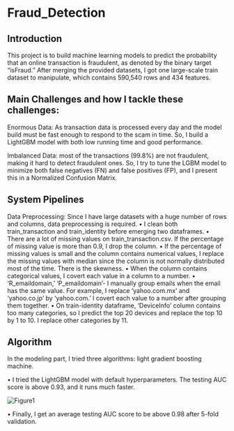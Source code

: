 # Fraud_Detection

## Introduction
This project is to build machine learning models to predict the probability that an online transaction is fraudulent, as denoted by the binary target “isFraud.” 
After merging the provided datasets, I got one large-scale train dataset to manipulate, which contains 590,540 rows and 434 features.

## Main Challenges and how I tackle these challenges:

Enormous Data: As transaction data is processed every day and the model build must be fast enough to respond to the scam in time. So, I build a LightGBM model with both low running time and good performance.

Imbalanced Data: most of the transactions (99.8%) are not fraudulent, making it hard to detect fraudulent ones. So, I try to tune the LGBM model to minimize both false negatives (FN) and false positives (FP), and I present this in a Normalized Confusion Matrix.

## System Pipelines

Data Preprocessing: Since I have large datasets with a huge number of rows and columns, data preprocessing is required.
• I clean both train_transaction and train_identity before emerging two dataframes.
• There are a lot of missing values on train_transaction.csv. If the percentage of missing value is more than 0.9, I drop the column.
• If the percentage of missing values is small and the column contains numerical values, I replace the missing values with median since the column is not normally distributed most of the time. There is the skewness.
• When the column contains categorical values, I covert each value in a column to a number.
• ‘R_emaildomain,’ ‘P_emaildomain’- I manually group emails when the email has the same value. For example, I replace ‘yahoo.com.mx’ and ‘yahoo.co.jp’ by ‘yahoo.com.’ I covert each value to a number after grouping them together.
• On train-identity dataframe, ‘DeviceInfo’ column contains too many categories, so I predict the top 20 devices and replace the top 10 by 1 to 10. I replace other categories by 11.

## Algorithm

In the modeling part, I tried three algorithms: light gradient boosting machine.

• I tried the LightGBM model with default hyperparameters. The testing AUC score is above 0.93, and it runs much faster.

![Figure1](https://user-images.githubusercontent.com/49568184/118905362-8b5dc080-b8e9-11eb-90f9-086405dd7c54.jpg)

• Finally, I get an average testing AUC score to be above 0.98 after 5-fold validation. 

